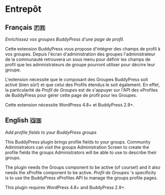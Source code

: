 # Entrepôt

## Français 🇫🇷
*Enrichissez vos groupes BuddyPress d'une page de profil.*

Cette extension BuddyPress vous propose d'intégrer des champs de profil à vos groupes. Depuis l'écran d'administration des groupes l'administrateur de la communauté retrouvera un sous menu pour définir les champs de profil que les administrateurs de groupe pourront utiliser pour décrire leur groupe.

L'extension nécessite que le composant des Groupes BuddyPress soit activé (bien sûr!) et que celui des Profils étendus le soit également. En effet, la particularité de _Profil de Groupes_ est de s'appuyer sur l'API des xProfiles de BuddyPress pour gérer cette page de profil pour les Groupes.

Cette extension nécessite WordPress 4.8+ et BuddyPress 2.9+.

## English 🇬🇧
*Add profile fields to your BuddyPress groups*

This BuddyPress plugin brings profile fields to your groups. Community Administrators can visit the groups Administration Screen to create the profile fields the groups Administrators will be able to use to describe their groups.

The plugin needs the Groups component to be active (of course!) and it also needs the xProfile component to be active. _Profil de Groupes_ 's specificity is to use the BuddyPress xProfiles API to manage the groups profile pages.

This plugin requires WordPress 4.8+ and BuddyPress 2.9+.
